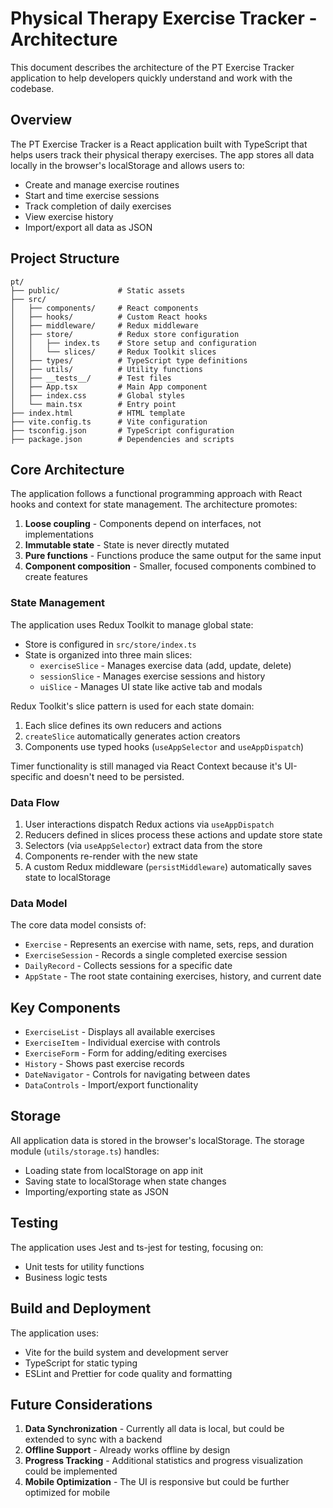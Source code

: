 # Physical Therapy Exercise Tracker - Architecture

This document describes the architecture of the PT Exercise Tracker application to help developers quickly understand and work with the codebase.

## Overview

The PT Exercise Tracker is a React application built with TypeScript that helps users track their physical therapy exercises. The app stores all data locally in the browser's localStorage and allows users to:

- Create and manage exercise routines
- Start and time exercise sessions
- Track completion of daily exercises
- View exercise history
- Import/export all data as JSON

## Project Structure

```
pt/
├── public/             # Static assets
├── src/
│   ├── components/     # React components
│   ├── hooks/          # Custom React hooks
│   ├── middleware/     # Redux middleware
│   ├── store/          # Redux store configuration
│   │   ├── index.ts    # Store setup and configuration
│   │   └── slices/     # Redux Toolkit slices
│   ├── types/          # TypeScript type definitions
│   ├── utils/          # Utility functions
│   ├── __tests__/      # Test files
│   ├── App.tsx         # Main App component
│   ├── index.css       # Global styles
│   └── main.tsx        # Entry point
├── index.html          # HTML template
├── vite.config.ts      # Vite configuration
├── tsconfig.json       # TypeScript configuration
├── package.json        # Dependencies and scripts
```

## Core Architecture

The application follows a functional programming approach with React hooks and context for state management. The architecture promotes:

1. **Loose coupling** - Components depend on interfaces, not implementations
2. **Immutable state** - State is never directly mutated
3. **Pure functions** - Functions produce the same output for the same input
4. **Component composition** - Smaller, focused components combined to create features

### State Management

The application uses Redux Toolkit to manage global state:

- Store is configured in `src/store/index.ts`
- State is organized into three main slices:
  - `exerciseSlice` - Manages exercise data (add, update, delete)
  - `sessionSlice` - Manages exercise sessions and history
  - `uiSlice` - Manages UI state like active tab and modals

Redux Toolkit's slice pattern is used for each state domain:

1. Each slice defines its own reducers and actions
2. `createSlice` automatically generates action creators
3. Components use typed hooks (`useAppSelector` and `useAppDispatch`)

Timer functionality is still managed via React Context because it's UI-specific and doesn't need to be persisted.

### Data Flow

1. User interactions dispatch Redux actions via `useAppDispatch`
2. Reducers defined in slices process these actions and update store state
3. Selectors (via `useAppSelector`) extract data from the store 
4. Components re-render with the new state
5. A custom Redux middleware (`persistMiddleware`) automatically saves state to localStorage

### Data Model

The core data model consists of:

- `Exercise` - Represents an exercise with name, sets, reps, and duration
- `ExerciseSession` - Records a single completed exercise session
- `DailyRecord` - Collects sessions for a specific date
- `AppState` - The root state containing exercises, history, and current date

## Key Components

- `ExerciseList` - Displays all available exercises
- `ExerciseItem` - Individual exercise with controls
- `ExerciseForm` - Form for adding/editing exercises
- `History` - Shows past exercise records
- `DateNavigator` - Controls for navigating between dates
- `DataControls` - Import/export functionality

## Storage

All application data is stored in the browser's localStorage. The storage module (`utils/storage.ts`) handles:

- Loading state from localStorage on app init
- Saving state to localStorage when state changes
- Importing/exporting state as JSON

## Testing

The application uses Jest and ts-jest for testing, focusing on:

- Unit tests for utility functions
- Business logic tests

## Build and Deployment

The application uses:

- Vite for the build system and development server
- TypeScript for static typing
- ESLint and Prettier for code quality and formatting

## Future Considerations

1. **Data Synchronization** - Currently all data is local, but could be extended to sync with a backend
2. **Offline Support** - Already works offline by design
3. **Progress Tracking** - Additional statistics and progress visualization could be implemented
4. **Mobile Optimization** - The UI is responsive but could be further optimized for mobile